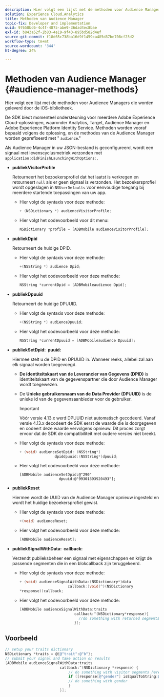 ```yaml
---
description: Hier volgt een lijst met de methoden voor Audience Managers die worden geleverd door de iOS-bibliotheek.
solution: Experience Cloud,Analytics
title: Methoden van Audience Manager
topic-fix: Developer and implementation
uuid: 97658bd6-4c4f-4875-abe9-36dad4ec8bae
exl-id: b843a52f-2b83-4e19-9f43-895bd582d4ef
source-git-commit: f18d65c738ba16d9f1459ca485d87be708cf23d2
workflow-type: tm+mt
source-wordcount: '344'
ht-degree: 24%

---
```


# Methoden van Audience Manager {#audience-manager-methods}

Hier volgt een lijst met de methoden voor Audience Managers die worden geleverd door de iOS-bibliotheek.

De SDK biedt momenteel ondersteuning voor meerdere Adobe Experience Cloud-oplossingen, waaronder Analytics, Target, Audience Manager en Adobe Experience Platform Identity Service. Methoden worden vooraf bepaald volgens de oplossing, en de methodes van de Audience Manager worden geprefixeerd met &quot; `audience`.&quot;

Als Audience Manager in uw JSON-bestand is geconfigureerd, wordt een signaal met levenscyclusmetriek verzonden met `application:didFinishLaunchingWithOptions:`.

* **publiekVisitorProfile**

   Retourneert het bezoekersprofiel dat het laatst is verkregen en retourneert `null` als er geen signaal is verzonden. Het bezoekersprofiel wordt opgeslagen in `NSUserDefaults` voor eenvoudige toegang bij meerdere startende toepassingen van uw app.

   * Hier volgt de syntaxis voor deze methode:

      ```objective-c
      + (NSDictionary *) audienceVisitorProfile;
      ```

   * Hier volgt het codevoorbeeld voor dit menu:

      ```objective-c
      NSDictionary *profile = [ADBMobile audienceVisitorProfile]; 
      ```

* **publiekDpid**

   Retourneert de huidige DPID.

   * Hier volgt de syntaxis voor deze methode:

      ```objective-c
      +(NSString *) audience Dpid;
      ```

   * Hier volgt het codevoorbeeld voor deze methode:

      ```objective-c
      NSString *currentDpid = [ADBMobileaudience Dpid]; 
      ```

* **publiekDpuuid**

   Retourneert de huidige DPUUID.

   * Hier volgt de syntaxis voor deze methode:

      ```objective-c
      +(NSString *) audienceDpuuid;
      ```

   * Hier volgt het codevoorbeeld voor deze methode:

      ```objective-c
      NSString *currentDpuuid = [ADBMobileaudience Dpuuid]; 
      ```

* **publiekSetDpid: &#x200B; puuid:**

   Hiermee stelt u de DPID en DPUUID in. Wanneer reeks, allebei zal aan elk signaal worden toegevoegd.

   * **De identiteitskaart van de Leverancier van Gegevens (DPID)** is identiteitskaart van de gegevenspartner die door Audience Manager wordt toegewezen.
   * De **Unieke gebruikersnaam van de Data Provider (DPUUID)** is de unieke id van de gegevensaanbieder voor de gebruiker.

      >[!IMPORTANT]
      >
      >Vóór versie 4.13.x werd DPUUID niet automatisch gecodeerd. Vanaf versie 4.13.x decodeert de SDK eerst de waarde die is doorgegeven en codeert deze waarde vervolgens opnieuw. Dit proces zorgt ervoor dat de SDK de compatibiliteit met oudere versies niet breekt.

   * Hier volgt de syntaxis voor deze methode:

      ```objective-c
      + (void) audienceSetDpid: (NSString*)   
                      dpiddpuuid:(NSString*)dpuuid;
      ```

   * Hier volgt het codevoorbeeld voor deze methode:

      ```objective-
      [ADBMobile audienceSetDpid:@"290"
                        dpuuid:@"99301393920493"];
      ```

* **publiekReset**

   Hiermee wordt de UUID van de Audience Manager opnieuw ingesteld en wordt het huidige bezoekersprofiel gewist.

   * Hier volgt de syntaxis voor deze methode:

      ```objective-c
      +(void) audienceReset;
      ```

   * Hier volgt het codevoorbeeld voor deze methode:

      ```objective-c
      [ADBMobile audienceReset]; 
      ```

* **publiekSignalWithData: &#x200B; callback:**

   Verzendt publieksbeheer een signaal met eigenschappen en krijgt de passende segmenten die in een blokcallback zijn teruggekeerd.

   * Hier volgt de syntaxis voor deze methode:

      ```objective-c
      + (void) audienceSignalWithData:(NSDictionary*)data
                            callback:(void(^)(NSDictionary
      *response))callback; 
      ```

   * Hier volgt het codevoorbeeld voor deze methode:

      ```objective-c
      [ADBMobile audienceSignalWithData:traits
                               callback:^(NSDictionary*response){
                                 //do something with returned segments
                               }];
      ```

## Voorbeeld

```objective-c
// setup your traits dictionary 
NSDictionary *traits = @{@"trait":@"b"}; 
// submit your signal and take action on results 
[ADBMobile audienceSignalWithData:traits  
                         callback:^(NSDictionary *response) { 
                             // do something with visitor segments here 
                             if ([response[@"gender"] isEqualToString:@"male"]) { 
                             // do something with gender  
                             } 
                         }];
```
